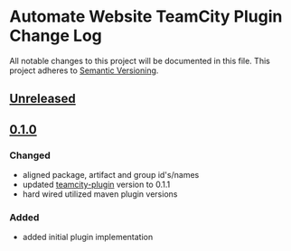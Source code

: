# Automate Website TeamCity Plugin Change Log
All notable changes to this project will be documented in this file.
This project adheres to [Semantic Versioning](http://semver.org/).

## [Unreleased]

## [0.1.0]
### Changed
- aligned package, artifact and group id's/names
- updated [teamcity-plugin] version to 0.1.1
- hard wired utilized maven plugin versions

### Added
- added initial plugin implementation

[Unreleased]: https://github.com/automate-website/teamcity-plugin/compare/0.1.0...HEAD
[0.1.0]: https://github.com/automate-website/teamcity-plugin/compare/0.0.0...0.1.0

[teamcity-plugin]: https://github.com/automate-website/teamcity-plugin